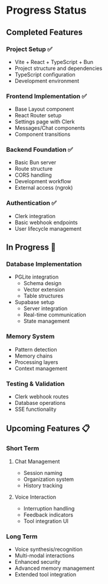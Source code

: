 # Progress Status

## Completed Features

### Project Setup ✅
- Vite + React + TypeScript + Bun
- Project structure and dependencies
- TypeScript configuration
- Development environment

### Frontend Implementation ✅
- Base Layout component
- React Router setup
- Settings page with Clerk
- Messages/Chat components
- Component transitions

### Backend Foundation ✅
- Basic Bun server
- Route structure
- CORS handling
- Development workflow
- External access (ngrok)

### Authentication ✅
- Clerk integration
- Basic webhook endpoints
- User lifecycle management

## In Progress 🚧

### Database Implementation
- PGLite integration
  - Schema design
  - Vector extension
  - Table structures
- Supabase setup
  - Server integration
  - Real-time communication
  - State management

### Memory System
- Pattern detection
- Memory chains
- Processing layers
- Context management

### Testing & Validation
- Clerk webhook routes
- Database operations
- SSE functionality

## Upcoming Features 📋

### Short Term
1. Chat Management
   - Session naming
   - Organization system
   - History tracking

2. Voice Interaction
   - Interruption handling
   - Feedback indicators
   - Tool integration UI

### Long Term
- Voice synthesis/recognition
- Multi-modal interactions
- Enhanced security
- Advanced memory management
- Extended tool integration
